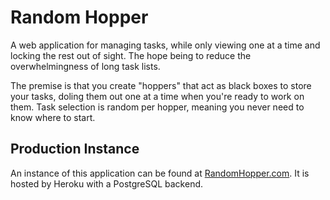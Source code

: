 # Random Hopper
A web application for managing tasks, while only viewing one at a time and
locking the rest out of sight. The hope being to reduce the overwhelmingness
of long task lists.

The premise is that you create "hoppers" that act as black boxes to store your
tasks, doling them out one at a time when you're ready to work on them.
Task selection is random per hopper, meaning you never need to know where to start.

## Production Instance

An instance of this application can be found at [RandomHopper.com](https://www.randomhopper.com/).
It is hosted by Heroku with a PostgreSQL backend.
